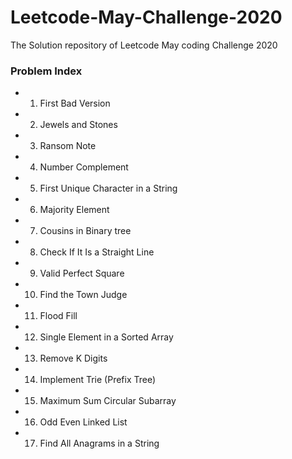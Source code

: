 # Leetcode-May-Challenge-2020
The Solution repository of Leetcode May coding Challenge 2020  

### Problem Index  
* 1)  First Bad Version  
* 2)  Jewels and Stones  
* 3)  Ransom Note  
* 4)  Number Complement  
* 5)  First Unique Character in a String  
* 6)  Majority Element  
* 7)  Cousins in Binary tree  
* 8)  Check If It Is a Straight Line   
* 9)  Valid Perfect Square  
* 10) Find the Town Judge  
* 11) Flood Fill  
* 12) Single Element in a Sorted Array  
* 13) Remove K Digits  
* 14) Implement Trie (Prefix Tree)  
* 15) Maximum Sum Circular Subarray  
* 16) Odd Even Linked List  
* 17) Find All Anagrams in a String  
